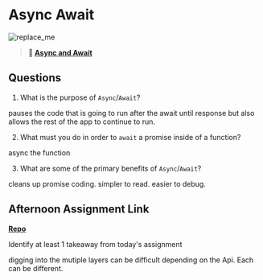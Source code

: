 # Async Await

![replace_me](https://codeworks.blob.core.windows.net/public/assets/img/illustrations/placeholder.svg)

> **📖 [Async and Await](https://codeworksacademy.com/fs-student-guide/resources/wk4/03-Async-Await)**

## Questions

1. What is the purpose of `Async`/`Await`? 

pauses the code that is going to run after the await until response but also allows the rest of the app to continue to run.

2. What must you do in order to  `await` a promise inside of a function?

async the function 

3. What are some of the primary benefits of `Async`/`Await`?

cleans up promise coding. simpler to read. easier to debug.

## Afternoon Assignment Link

**[Repo](https://github.com/GregBullington/pokedex)**

Identify at least 1 takeaway from today's assignment

digging into the mutiple layers can be difficult depending on the Api. Each can be different.
